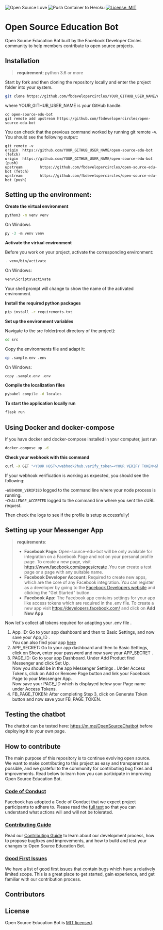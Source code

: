 ![Open Source Love](https://badges.frapsoft.com/os/v2/open-source.svg?v=103)
![Push Container to Heroku](https://github.com/fbdevelopercircles/open-source-edu-bot/workflows/Push%20Container%20to%20Heroku/badge.svg)
[![License: MIT](https://img.shields.io/badge/License-MIT-yellow.svg)](./LICENSE)

# Open Source Education Bot

Open Source Education Bot built by the Facebook Developer Circles community to help members contribute to open source projects.

## Installation

> **requirement**: python 3.6 or more

Start by fork and then cloning the repository locally and enter the project folder into your system.

```bash
git clone https://github.com/fbdevelopercircles/YOUR_GITHUB_USER_NAME/open-source-edu-bot 
```

where YOUR_GITHUB_USER_NAME is your GitHub handle.

```
cd open-source-edu-bot
git remote add upstream https://github.com/fbdevelopercircles/open-source-edu-bot
```

You can check that the previous command worked by running git remote -v. You should see the following output:
```
git remote -v
origin  https://github.com/YOUR_GITHUB_USER_NAME/open-source-edu-bot (fetch)
origin  https://github.com/YOUR_GITHUB_USER_NAME/open-source-edu-bot (push)
upstream        https://github.com/fbdevelopercircles/open-source-edu-bot (fetch)
upstream        https://github.com/fbdevelopercircles/open-source-edu-bot (push)
```


## Setting up the environment:

**Create the virtual environment**

```bash
python3 -m venv venv
```

On Windows

```PowerShell
py -3 -m venv venv
```

**Activate the virtual environment**

Before you work on your project, activate the corresponding environment:

```bash
. venv/bin/activate
```

On Windows:
```PowerShell
venv\Scripts\activate
```

Your shell prompt will change to show the name of the activated environment.

**Install the required python packages**

```bash
pip install -r requirements.txt
```

**Set up the environment variables**  

Navigate to the src folder(root directory of the project):

```bash
cd src
```

Copy the environments file and adapt it:

```bash
cp .sample.env .env
```

On Windows:
```bash
copy .sample.env .env
```

**Compile the localization files**

```bash
pybabel compile -d locales
```

**To start the application locally run**

```bash
flask run
```

## Using Docker and docker-compose

If you have docker and docker-compose installed in your computer, just run

```bash
docker-compose up -d
```

**Check your webhook with this command**

```bash
curl -X GET "<YOUR HOST>/webhook?hub.verify_token=<YOUR VERIFY TOKEN>&hub.challenge=CHALLENGE_ACCEPTED&hub.mode=subscribe&init_bot=true"
```
If your webhook verification is working as expected, you should see the following:

-```WEBHOOK_VERIFIED``` logged to the command line where your node process is running.\
-```CHALLENGE_ACCEPTED``` logged to the command line where you sent the cURL request.

Then check the logs to see if the profile is setup successfully!

## Setting up your Messenger App
> **requirements**: 
>- **Facebook Page:**  Open-source-edu-bot will be only available for integration on a Facebook Page and not on your personal profile page.
To create a new page, visit https://www.facebook.com/pages/create .You can create a test page or a page with any suitable name.
>- **Facebook Developer Account:**  Required to create new apps, which are the core of any Facebook integration. You can register as a developer by going to the [Facebook Developers website](https://developers.facebook.com/) and clicking the "Get Started" button.
>- **Facebook App:** The Facebook app contains settings for your app like access tokens which are required in the .env file. To create a new app visit https://developers.facebook.com/ and click on **Add New App**

Now let's collect all tokens required for adapting your .env file .
1.  App_ID: Go to your app dashboard and then to Basic Settings, and now save your App_ID . \
You can also find your app [here](https://developers.facebook.com/apps/) 
2. APP_SECRET: Go to your app dashboard and then to Basic Settings, click on Show, enter your password and now save your APP_SECRET .
3. PAGE_ID: Go to your app Dashboard. Under Add Product find Messenger and click Set Up.\
Now you should be in the app Messenger Settings . 
Under Access Tokens, click on Add or Remove Page button and link your Facebook Page to your Messenger App. \
Now save your PAGE_ID which is displayed below your Page name under Access Tokens.
4. FB_PAGE_TOKEN: After completing Step 3, click on Generate Token button and now save your FB_PAGE_TOKEN.

## Testing the chatbot 

The chatbot can be tested here: https://m.me/OpenSourceChatbot before deploying it to your own page.

## How to contribute

The main purpose of this repository is to continue evolving open source. We want to make contributing to this project as easy and transparent as possible, and we grateful to the community for contributing bug fixes and improvements. Read below to learn how you can participate in improving Open Source Education Bot.

### [Code of Conduct][code]

Facebook has adopted a Code of Conduct that we expect project participants to adhere to.
Please read the [full text][code] so that you can understand what actions will and will not be tolerated.

[code]: ./CODE_OF_CONDUCT.md
### [Contributing Guide][contribute]

Read our [Contributing Guide][contribute] to learn about our development process, how to propose bugfixes and improvements, and how to build and test your changes to Open Source Education Bot.

[contribute]: ./CONTRIBUTING.md

### [Good First Issues][gfi]

We have a list of [good first issues][gfi] that contain bugs which have a relatively limited scope. This is a great place to get started, gain experience, and get familiar with our contribution process.

[gfi]: https://github.com/fbdevelopercircles/open-source-edu-bot/labels/good%20first%20issue

## Contributors

## License

Open Source Education Bot is [MIT licensed](./LICENSE).
